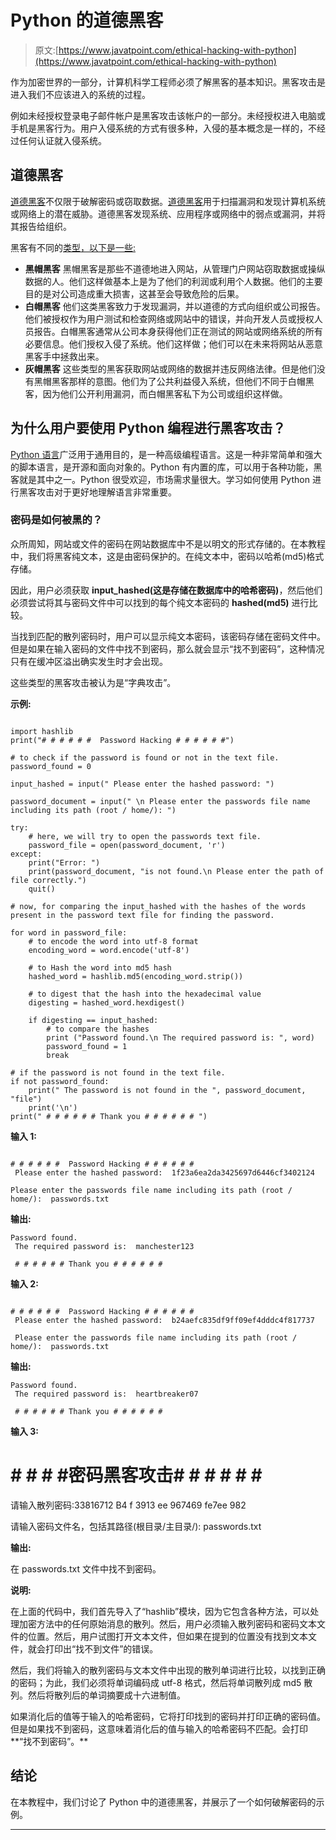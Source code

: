 # Python 的道德黑客

> 原文:[https://www.javatpoint.com/ethical-hacking-with-python](https://www.javatpoint.com/ethical-hacking-with-python)

作为加密世界的一部分，计算机科学工程师必须了解黑客的基本知识。黑客攻击是进入我们不应该进入的系统的过程。

例如未经授权登录电子邮件帐户是黑客攻击该帐户的一部分。未经授权进入电脑或手机是黑客行为。用户入侵系统的方式有很多种，入侵的基本概念是一样的，不经过任何认证就入侵系统。

## 道德黑客

[道德黑客](https://www.javatpoint.com/ethical-hacking)不仅限于破解密码或窃取数据。[道德黑客](https://www.javatpoint.com/ethical-hacking-tutorial)用于扫描漏洞和发现计算机系统或网络上的潜在威胁。道德黑客发现系统、应用程序或网络中的弱点或漏洞，并将其报告给组织。

黑客有不同的[类型，以下是一些:](https://www.javatpoint.com/types-of-hackers)

*   **黑帽黑客**
    黑帽黑客是那些不道德地进入网站，从管理门户网站窃取数据或操纵数据的人。他们这样做基本上是为了他们的利润或利用个人数据。他们的主要目的是对公司造成重大损害，这甚至会导致危险的后果。
*   **白帽黑客**
    他们这类黑客致力于发现漏洞，并以道德的方式向组织或公司报告。他们被授权作为用户测试和检查网络或网站中的错误，并向开发人员或授权人员报告。白帽黑客通常从公司本身获得他们正在测试的网站或网络系统的所有必要信息。他们授权入侵了系统。他们这样做；他们可以在未来将网站从恶意黑客手中拯救出来。
*   **灰帽黑客**
    这些类型的黑客获取网站或网络的数据并违反网络法律。但是他们没有黑帽黑客那样的意图。他们为了公共利益侵入系统，但他们不同于白帽黑客，因为他们公开利用漏洞，而白帽黑客私下为公司或组织这样做。

## 为什么用户要使用 Python 编程进行黑客攻击？

[Python 语言](https://www.javatpoint.com/python-tutorial)广泛用于通用目的，是一种高级编程语言。这是一种非常简单和强大的脚本语言，是开源和面向对象的。Python 有内置的库，可以用于各种功能，黑客就是其中之一。Python 很受欢迎，市场需求量很大。学习如何使用 Python 进行黑客攻击对于更好地理解语言非常重要。

### 密码是如何被黑的？

众所周知，网站或文件的密码在网站数据库中不是以明文的形式存储的。在本教程中，我们将黑客纯文本，这是由密码保护的。在纯文本中，密码以哈希(md5)格式存储。

因此，用户必须获取 **input_hashed(这是存储在数据库中的哈希密码)**，然后他们必须尝试将其与密码文件中可以找到的每个纯文本密码的 **hashed(md5)** 进行比较。

当找到匹配的散列密码时，用户可以显示纯文本密码，该密码存储在密码文件中。但是如果在输入密码的文件中找不到密码，那么就会显示“找不到密码”，这种情况只有在缓冲区溢出确实发生时才会出现。

这些类型的黑客攻击被认为是“字典攻击”。

**示例:**

```

import hashlib
print("# # # # # #  Password Hacking # # # # # #")

# to check if the password is found or not in the text file.
password_found = 0                                     

input_hashed = input(" Please enter the hashed password: ")

password_document = input(" \n Please enter the passwords file name including its path (root / home/): ")

try:
    # here, we will try to open the passwords text file.
    password_file = open(password_document, 'r')             
except:
    print("Error: ")
    print(password_document, "is not found.\n Please enter the path of file correctly.")
    quit()

# now, for comparing the input_hashed with the hashes of the words present in the password text file for finding the password.

for word in password_file:
    # to encode the word into utf-8 format
    encoding_word = word.encode('utf-8') 

    # to Hash the word into md5 hash
    hashed_word = hashlib.md5(encoding_word.strip())  

    # to digest that the hash into the hexadecimal value    
    digesting = hashed_word.hexdigest()        

    if digesting == input_hashed:
        # to compare the hashes
        print ("Password found.\n The required password is: ", word)  
        password_found = 1
        break

# if the password is not found in the text file.
if not password_found:
    print(" The password is not found in the ", password_document, "file")  
    print('\n')
print(" # # # # # # Thank you # # # # # # ")

```

**输入 1:**

```

# # # # # #  Password Hacking # # # # # #
 Please enter the hashed password:  1f23a6ea2da3425697d6446cf3402124

Please enter the passwords file name including its path (root / home/):  passwords.txt

```

**输出:**

```
Password found.
 The required password is:  manchester123

 # # # # # # Thank you # # # # # #

```

**输入 2:**

```

# # # # # #  Password Hacking # # # # # #
 Please enter the hashed password:  b24aefc835df9ff09ef4dddc4f817737

 Please enter the passwords file name including its path (root / home/):  passwords.txt

```

**输出:**

```
Password found.
 The required password is:  heartbreaker07

 # # # # # # Thank you # # # # # #

```

**输入 3:**

# # # # #密码黑客攻击# # # # # # #

请输入散列密码:33816712 B4 f 3913 ee 967469 fe7ee 982

请输入密码文件名，包括其路径(根目录/主目录/): passwords.txt

**输出:**

在 passwords.txt 文件中找不到密码。

**说明:**

在上面的代码中，我们首先导入了“hashlib”模块，因为它包含各种方法，可以处理加密方法中的任何原始消息的散列。然后，用户必须输入散列密码和密码文本文件的位置。然后，用户试图打开文本文件，但如果在提到的位置没有找到文本文件，就会打印出“找不到文件”的错误。

然后，我们将输入的散列密码与文本文件中出现的散列单词进行比较，以找到正确的密码；为此，我们必须将单词编码成 utf-8 格式，然后将单词散列成 md5 散列。然后将散列后的单词摘要成十六进制值。

如果消化后的值等于输入的哈希密码，它将打印找到的密码并打印正确的密码值。但是如果找不到密码，这意味着消化后的值与输入的哈希密码不匹配。会打印**“找不到密码”。**

## 结论

在本教程中，我们讨论了 Python 中的道德黑客，并展示了一个如何破解密码的示例。

* * *